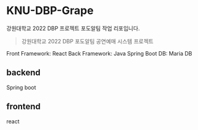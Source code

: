 # KNU-DBP-Grape
강원대학교 2022 DBP 프로젝트 포도알팀 작업 리포입니다.

> 강원대학교 2022 DBP 포도알팀 공연예매 시스템 프로젝트

Front Framework: React
Back Framework: Java Spring Boot
DB: Maria DB


## backend
Spring boot

## frontend
react
